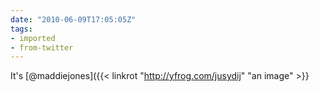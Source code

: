 ```yaml
---
date: "2010-06-09T17:05:05Z"
tags:
- imported
- from-twitter
---
```

It's [@maddiejones]({{< linkrot "http://yfrog.com/jusydij" "an image" >}}
